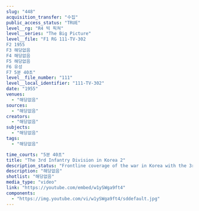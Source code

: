 ```yaml
---
slug: "448"
acquisition_transfer: "수집"
public_access_status: "TRUE"
level__rg: "R4 빅 픽쳐"
level__series: "The Big Picture"
level__file: "F1 RG 111-TV-302
F2 1955
F3 해당없음
F4 해당없음
F5 해당없음
F6 유성
F7 5분 40초"
level__file_number: "111"
level__local_identifier: "111-TV-302"
date: "1955"
venues: 
  - "해당없음"
sources: 
  - "해당없음"
creators: 
  - "해당없음"
subjects: 
  - "해당없음"
tags: 
  - "해당없음"

time_courts: "5분 40초"
title: "The 3rd Infantry Division in Korea 2"
description_status: "Frontline coverage of the war in Korea with the 3rd Division. A former division member, Audie Murphy, assists in telling the division`s story."
description: "해당없음"
shotlist: "해당없음"
media_type: "video"
link: "https://youtube.com/embed/w1ySWga9ft4"
components: 
  - "https://img.youtube.com/vi/w1ySWga9ft4/sddefault.jpg"
---
```

